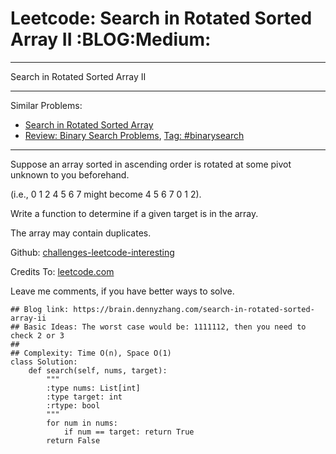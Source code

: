 # Leetcode: Search in Rotated Sorted Array II     :BLOG:Medium:


---

Search in Rotated Sorted Array II  

---

Similar Problems:  
-   [Search in Rotated Sorted Array](https://brain.dennyzhang.com/search-in-rotated-sorted-array)
-   [Review: Binary Search Problems](https://brain.dennyzhang.com/review-binarysearch), [Tag: #binarysearch](https://brain.dennyzhang.com/tag/binarysearch)

---

Suppose an array sorted in ascending order is rotated at some pivot unknown to you beforehand.  

(i.e., 0 1 2 4 5 6 7 might become 4 5 6 7 0 1 2).  

Write a function to determine if a given target is in the array.  

The array may contain duplicates.  

Github: [challenges-leetcode-interesting](https://github.com/DennyZhang/challenges-leetcode-interesting/tree/master/search-in-rotated-sorted-array-ii)  

Credits To: [leetcode.com](https://leetcode.com/problems/search-in-rotated-sorted-array-ii/description/)  

Leave me comments, if you have better ways to solve.  

    ## Blog link: https://brain.dennyzhang.com/search-in-rotated-sorted-array-ii
    ## Basic Ideas: The worst case would be: 1111112, then you need to check 2 or 3
    ##
    ## Complexity: Time O(n), Space O(1)
    class Solution:
        def search(self, nums, target):
            """
            :type nums: List[int]
            :type target: int
            :rtype: bool
            """
            for num in nums:
                if num == target: return True
            return False